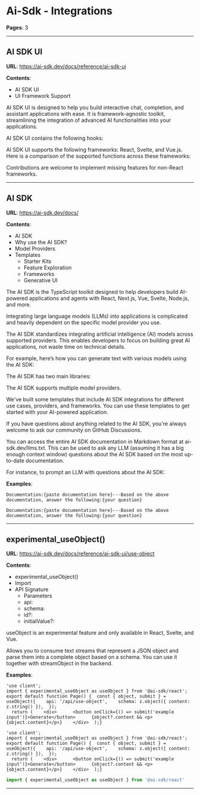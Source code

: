 # Ai-Sdk - Integrations

**Pages**: 3

---

## AI SDK UI

**URL**: https://ai-sdk.dev/docs/reference/ai-sdk-ui

**Contents**:
- AI SDK UI
- UI Framework Support

AI SDK UI is designed to help you build interactive chat, completion, and assistant applications with ease. It is framework-agnostic toolkit, streamlining the integration of advanced AI functionalities into your applications.

AI SDK UI contains the following hooks:

AI SDK UI supports the following frameworks: React, Svelte, and Vue.js. Here is a comparison of the supported functions across these frameworks:

Contributions are welcome to implement missing features for non-React frameworks.

---

## AI SDK

**URL**: https://ai-sdk.dev/docs/

**Contents**:
- AI SDK
- Why use the AI SDK?
- Model Providers
- Templates
  - Starter Kits
  - Feature Exploration
  - Frameworks
  - Generative UI

The AI SDK is the TypeScript toolkit designed to help developers build AI-powered applications and agents with React, Next.js, Vue, Svelte, Node.js, and more.

Integrating large language models (LLMs) into applications is complicated and heavily dependent on the specific model provider you use.

The AI SDK standardizes integrating artificial intelligence (AI) models across supported providers. This enables developers to focus on building great AI applications, not waste time on technical details.

For example, here’s how you can generate text with various models using the AI SDK:

The AI SDK has two main libraries:

The AI SDK supports multiple model providers.

We've built some templates that include AI SDK integrations for different use cases, providers, and frameworks. You can use these templates to get started with your AI-powered application.

If you have questions about anything related to the AI SDK, you're always welcome to ask our community on GitHub Discussions.

You can access the entire AI SDK documentation in Markdown format at ai-sdk.dev/llms.txt. This can be used to ask any LLM (assuming it has a big enough context window) questions about the AI SDK based on the most up-to-date documentation.

For instance, to prompt an LLM with questions about the AI SDK:

**Examples**:

```prompt
Documentation:{paste documentation here}---Based on the above documentation, answer the following:{your question}
```

```prompt
Documentation:{paste documentation here}---Based on the above documentation, answer the following:{your question}
```

---

## experimental_useObject()

**URL**: https://ai-sdk.dev/docs/reference/ai-sdk-ui/use-object

**Contents**:
- experimental_useObject()
- Import
- API Signature
  - Parameters
  - api:
  - schema:
  - id?:
  - initialValue?:

useObject is an experimental feature and only available in React, Svelte, and Vue.

Allows you to consume text streams that represent a JSON object and parse them into a complete object based on a schema. You can use it together with streamObject in the backend.

**Examples**:

```tsx
'use client';
import { experimental_useObject as useObject } from '@ai-sdk/react';
export default function Page() {  const { object, submit } = useObject({    api: '/api/use-object',    schema: z.object({ content: z.string() }),  });
  return (    <div>      <button onClick={() => submit('example input')}>Generate</button>      {object?.content && <p>{object.content}</p>}    </div>  );}
```

```tsx
'use client';
import { experimental_useObject as useObject } from '@ai-sdk/react';
export default function Page() {  const { object, submit } = useObject({    api: '/api/use-object',    schema: z.object({ content: z.string() }),  });
  return (    <div>      <button onClick={() => submit('example input')}>Generate</button>      {object?.content && <p>{object.content}</p>}    </div>  );}
```

```python
import { experimental_useObject as useObject } from '@ai-sdk/react'
```

---
